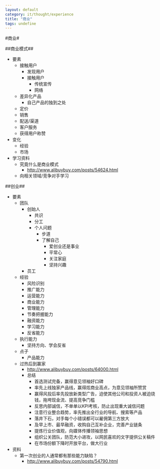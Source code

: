 ```yaml
---
layout: default
category: it/thought/experience
title: "商业"
tags: undefine
---
```


#商业#



##商业模式##
* 要素
  * 接触用户
    * 发现用户
    * 接触用户
      * 传统宣传
      * 网络
  * 差异化产品
    * 自己产品的独到之处
  * 定价
  * 销售
  * 配送/渠道
  * 客户服务
  * 获得用户称赞
* 变化
  * 经验
  * 市场
* 学习资料
  * 究竟什么是商业模式
    * http://www.alibuybuy.com/posts/54624.html
  * 向相关领域/竞争对手学习



##创业##
* 要素
  * 团队
    * 创始人
      * 共识
      * 分工
      * 个人问题
        * 步道
        * 了解自己
          * 爱创业还是事业
          * 平常心
          * 关注家庭
          * 坚持兴趣
    * 员工
  * 经验
    * 风险识别
    * 推广能力
    * 运营能力
    * 商业能力
    * 管理能力
    * 节奏把握能力
    * 融资能力
    * 学习能力
    * 反省能力
  * 执行能力
    * 坚持方向、学会反省
  * 点子
    * 产品能力
  * 过热后到赢家
    * http://www.alibuybuy.com/posts/64000.html
    * 总结
      * 首选测试完备，赢得意见领袖好口碑 
      * 率先上线独家产品线，赢得炫商业高点，为意见领袖所赞赏 
      * 赢得风投后率先投放新类型广告，迫使其他公司和投资人被迫烧钱，拖垮现金流、提高竞争门槛 
      * 反思内部诚信，不单单以KPI考核，防止出现重大诚信问题 
      * 注意行业整合趋势，率先推出全行业的导航、搜索等产品 
      * 落井下石，对手每个小错误都可以雇佣第三方放大 
      * 及早上市、最早融资，收购自己互补企业，完善产业链条 
      * 提炼行业价值观，向媒体传播领袖思想 
      * 组织公关团队，防范大小进攻，以网民喜欢的文字提供公关稿件 
      * 在市场份额下降时开放平台，做大行业 
* 资料
  * 第一次创业的人通常都有那些能力缺陷？
    * http://www.alibuybuy.com/posts/54790.html
